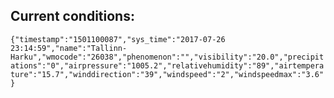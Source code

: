 ## Current conditions: 
 ``` {"timestamp":"1501100087","sys_time":"2017-07-26 23:14:59","name":"Tallinn-Harku","wmocode":"26038","phenomenon":"","visibility":"20.0","precipitations":"0","airpressure":"1005.2","relativehumidity":"89","airtemperature":"15.7","winddirection":"39","windspeed":"2","windspeedmax":"3.6"} ```
